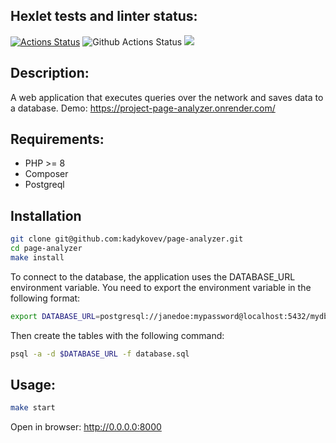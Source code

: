## Hexlet tests and linter status:

[![Actions Status](https://github.com/kadykovev/page-analyzer/actions/workflows/hexlet-check.yml/badge.svg)](https://github.com/kadykovev/page-analyzer/actions)
![Github Actions Status](https://github.com/kadykovev/page-analyzer/actions/workflows/workflow.yml/badge.svg)
<a href="https://codeclimate.com/github/kadykovev/php-project-9/maintainability"><img src="https://api.codeclimate.com/v1/badges/58b9a8f64edacd4c5a75/maintainability" /></a>

## Description:

A web application that executes queries over the network and saves data to a database.
Demo: https://project-page-analyzer.onrender.com/

## Requirements:

* PHP >= 8
* Composer
* Postgreql

## Installation

```bash
git clone git@github.com:kadykovev/page-analyzer.git
cd page-analyzer
make install
```
To connect to the database, the application uses the DATABASE_URL environment variable. You need to export the environment variable in the following format:
```bash
export DATABASE_URL=postgresql://janedoe:mypassword@localhost:5432/mydb
```
Then create the tables with the following command:
```bash
psql -a -d $DATABASE_URL -f database.sql
```

## Usage:

```bash
make start
```
Open in browser: http://0.0.0.0:8000


